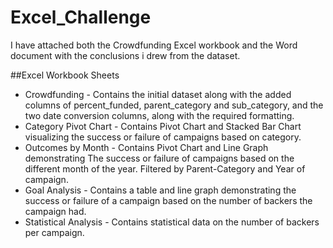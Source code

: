 # Excel_Challenge
I have attached both the Crowdfunding Excel workbook and the Word document with the conclusions i drew from the dataset.

##Excel Workbook Sheets 

* Crowdfunding - Contains the initial dataset along with the added columns of percent_funded, parent_category and sub_category, and the two date conversion columns, along with the required formatting.
* Category Pivot Chart - Contains Pivot Chart and Stacked Bar Chart visualizing the success or failure of campaigns based on category.
* Outcomes by Month - Contains Pivot Chart and Line Graph demonstrating The success or failure of campaigns based on the different month of the year.  Filtered by Parent-Category and Year of campaign.
* Goal Analysis - Contains a table and line graph demonstrating the success or failure of a campaign based on the number of backers the campaign had.
* Statistical Analysis -  Contains statistical data on the number of backers per campaign.
